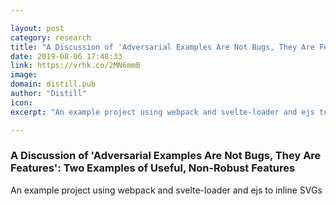 ```yaml
---

layout: post
category: research
title: "A Discussion of 'Adversarial Examples Are Not Bugs, They Are Features': Two Examples of Useful, Non-Robust Features"
date: 2019-08-06 17:48:33
link: https://vrhk.co/2MN6mmB
image: 
domain: distill.pub
author: "Distill"
icon: 
excerpt: "An example project using webpack and svelte-loader and ejs to inline SVGs"

---
```


### A Discussion of 'Adversarial Examples Are Not Bugs, They Are Features': Two Examples of Useful, Non-Robust Features

An example project using webpack and svelte-loader and ejs to inline SVGs